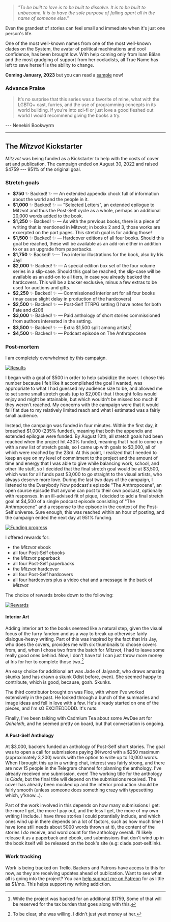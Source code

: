 ---
---

> *"To be built to love is to be built to dissolve. It is to be built to unbecome. It is to have the sole purpose of falling apart all in the name of someone else."*

Even the grandest of stories can feel small and immediate when it's just one person's life.

One of the most well-known names from one of the most well-known clades on the System, the avatar of political machinations and cool confidence, has been brought low. With help coming only from Ioan Bălan and the most grudging of support from her cocladists, all True Name has left to save herself is the ability to change.

**Coming January, 2023** but you can read a [sample](/sample) now!

### Advance Praise

>  It’s no surprise that this series was a favorite of mine, what with the LGBTQ+ cast, furries, and the use of programming concepts in its world building. If you’re into sci-fi or just love a good fleshed out world I would recommend giving the books a try.

--- Nenekiri Bookwyrm

-----

## The *Mitzvot* Kickstarter

*Mitzvot* was being funded as a Kickstarter to help with the costs of cover art and publication. The campaign ended on August 30, 2022 and raised $4759 --- 951% of the original goal.

### Stretch goals

* **$750** ✨ Backed! ✨ — An extended appendix chock full of information about the world and the people in it.
* **$1,000** ✨ Backed! ✨ — "Selected Letters", an extended epilogue to Mitzvot and thus the Post-Self cycle as a whole, perhaps an additional 20,000 words added to the book.
* **$1,250** ✨ Backed! ✨ — As with the previous books, there is a piece of writing that is mentioned in Mitzvot; in books 2 and 3, those works are excerpted on the part pages. This stretch goal is for adding those!
* **$1,500** ✨ Backed! ✨ — Hardcover editions of all four books. Should this goal be reached, these will be available as an add-on either in addition to or as an upgrade from paperbacks.
* **$1,750** ✨ Backed! ✨— Two interior illustrations for the book, also by Iris Jay!
* **$2,000** ✨ Backed! ✨ — A special edition box set of the four volume series in a slip-case. Should this goal be reached, the slip-case will be available as an add-on to all tiers, in case you already backed the hardcovers. This will be a backer exclusive, minus a few extras to be used for auctions and gifts.
* **$2,250** ✨ Backed! ✨ — Commissioned interior art for all four books (may cause slight delay in production of the hardcovers)
* **$2,500** ✨ Backed! ✨ — Post-Self TTRPG setting (I have notes for both Fate and d20!)
* **$3,000** ✨ Backed! ✨ — Paid anthology of short stories commissioned from authors interested in the setting.
* **$3,500** ✨ Backed! ✨ — Extra $1,500 split among artists[^extra]
* **$4,500** ✨ Backed! ✨ — Podcast episode on The Anthropocene

### Post-mortem

I am completely overwhelmed by this campaign.

[![Results](/img/results.png)](/img/results.png)

I began with a goal of $500 in order to help subsidize the cover. I chose this number because I felt like it accomplished the goal I wanted, was appropriate to what I had guessed my audience size to be, and allowed me to set some small stretch goals (up to $2,000) that I thought folks would enjoy and might be attainable, but which wouldn't be missed too much if they weren't reached. My concerns with the campaign were that it would fall flat due to my relatively limited reach and what I estimated was a fairly small audience.

Instead, the campaign was funded in four minutes. Within the first day, it breached $1,000 (235% funded), meaning that both the appendix and extended epilogue were funded. By August 10th, all stretch goals had been reached when the project hit 430% funded, meaning that I had to come up with a new list of stretch goals, so I came up with goals to $3,000, all of which were reached by the 23rd. At this point, I realized that I needed to keep an eye on my level of commitment to the project and the amount of time and energy that I was able to give while balancing work, school, and other life stuff, so I decided that the final stretch goal would be at $3,500, which was for all funds past $3,000 to go straight to the visual artists, who always deserve more love. During the last two days of the campaign, I listened to the Everybody Now podcast's episode "The Anthropocene", an open source episode that anyone can post to their own podcast, optionally with responses. In an ill-advised fit of pique, I decided to add a final stretch goal at $4,500 of a single podcast episode consisting of "The Anthropocene" and a response to the episode in the context of the Post-Self universe. Sure enough, this was reached within an hour of posting, and the campaign ended the next day at 951% funding.

[![Funding progress](/img/funding-progress.png)](/img/funding-progress.png)

I offered rewards for:

* the *Mitzvot* ebook
* all four Post-Self ebooks
* the *Mitzvot* paperback
* all four Post-Self paperbacks
* the *Mitzvot* hardcover
* all four Post-Self hardcovers
* all four hardcovers plus a video chat and a message in the back of *Mitzvot*

The choice of rewards broke down to the following:

[![Rewards](/img/rewards.png)](/img/rewards.png)

#### Interior Art

Adding interior art to the books seemed like a natural step, given the visual focus of the furry fandom and as a way to break up otherwise fairly dialogue-heavy writing. Part of this was inspired by the fact that Iris Jay, who does the covers, provides me with six thumbnails to choose covers from, and, when I chose two from the batch for *Mitzvot*, I had to leave some really good ones behind. Now, I don't have to! I can just throw more money at Iris for her to complete those two.[^interior]

An easy choice for additional art was Jade of Jaiyandt, who draws amazing skunks (and has drawn a skunk Odist before, even). She seemed happy to contribute, which is good, because, gosh. Skunks.

The third contributor brought on was Floe, with whom I've worked extensively in the past. He looked through a bunch of the summaries and image ideas and fell in love with a few. He's already started on one of the pieces, and I'm sO EXCITEDDDDD. It's nuts.

Finally, I've been talking with Cadmium Tea about some AwDae art for *Qoheleth*, and he seemed pretty on board, but that conversation is ongoing.

#### A Post-Self Anthology

At $3,000, backers funded an anthology of Post-Self short stories. The goal was to open a call for submissions paying 8¢/word with a $250 maximum (approximately 3,200) words with the option to write up to 10,000 words. When I brought this up in a writing chat, interest was fairly strong, and there are now 15 people in the Telegram channel for planning the anthology. I've already received one submission, even! The working title for the anthology is *Clade*, but the final title will depend on the submissions received. The cover has already been mocked up and the interior production should be fairly smooth (unless someone does something crazy with typesetting which, y'know...).

Part of the work involved in this depends on how many submissions I get: the more I get, the more I pay out, and the less I get, the more of my own writing I include. I have three stories I could potentially include, and which ones wind up in there depends on a lot of factors, such as how much time I have (one still needs about 5000 words thrown at it), the content of the stories I *do* receive, and word count for the anthology overall. I'll likely release it as a paperback and ebook, and submissions that don't wind up in the book itself will be released on the book's site (e.g: clade.post-self.ink).

### Work tracking

Work is being tracked on Trello. Backers and Patrons have access to this for now, as they are receiving updates ahead of publication. Want to see what all is going into the project? You can [help support me on Patreon](https://patreon.com/makyo) for as little as $1/mo. This helps support my writing addiction.

[^extra]: While the project was backed for an additional $1759, Some of that will be reserved for the tax burden that goes along with this.

[^interior]: To be clear, she was willing. I didn't just yeet money at her.
